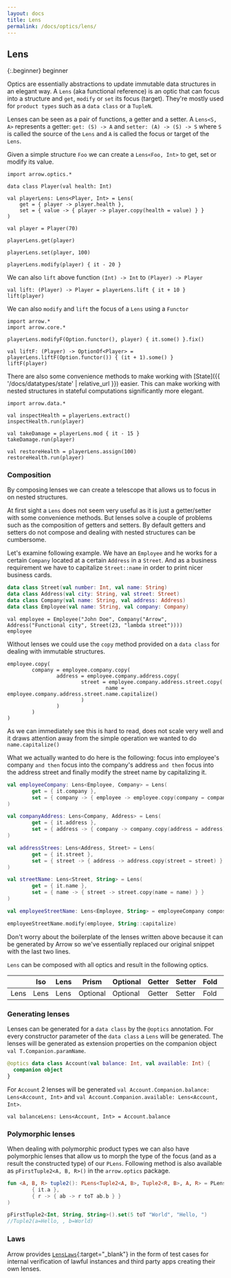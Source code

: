 ```yaml
---
layout: docs
title: Lens
permalink: /docs/optics/lens/
---
```


## Lens

{:.beginner}
beginner

Optics are essentially abstractions to update immutable data structures in an elegant way.
A `Lens` (aka functional reference) is an optic that can focus into a structure and `get`, `modify` or `set` its focus (target). They're mostly used for `product types` such as a `data class` or a `TupleN`.

Lenses can be seen as a pair of functions, a getter and a setter. A `Lens<S, A>` represents a getter: `get: (S) -> A` and `setter: (A) -> (S) -> S` where `S` is called the source of the `Lens` and `A` is called the focus or target of the `Lens`.

Given a simple structure `Foo` we can create a `Lens<Foo, Int>` to get, set or modify its value.

```kotlin:ank
import arrow.optics.*

data class Player(val health: Int)

val playerLens: Lens<Player, Int> = Lens(
    get = { player -> player.health },
    set = { value -> { player -> player.copy(health = value) } }
)

val player = Player(70)
```
```kotlin:ank
playerLens.get(player)
```
```kotlin:ank
playerLens.set(player, 100)
```
```kotlin:ank
playerLens.modify(player) { it - 20 }
```

We can also `lift` above function `(Int) -> Int` to `(Player) -> Player`

```kotlin:ank
val lift: (Player) -> Player = playerLens.lift { it + 10 }
lift(player)
```

We can also `modify` and `lift` the focus of a `Lens` using a `Functor`

```kotlin:ank
import arrow.*
import arrow.core.*

playerLens.modifyF(Option.functor(), player) { it.some() }.fix()
```

```kotlin:ank
val liftF: (Player) -> OptionOf<Player> = playerLens.liftF(Option.functor()) { (it + 1).some() }
liftF(player)
```

There are also some convenience methods to make working with [State]({{ '/docs/datatypes/state' | relative_url }}) easier.
This can make working with nested structures in stateful computations significantly more elegant.

```kotlin:ank
import arrow.data.*

val inspectHealth = playerLens.extract()
inspectHealth.run(player)
```

```kotlin:ank
val takeDamage = playerLens.mod { it - 15 }
takeDamage.run(player)
```

```kotlin:ank
val restoreHealth = playerLens.assign(100)
restoreHealth.run(player)
```

### Composition

By composing lenses we can create a telescope that allows us to focus in on nested structures.

At first sight a `Lens` does not seem very useful as it is just a getter/setter with some convenience methods. But lenses solve a couple of problems such as the composition of getters and setters. By default getters and setters do not compose and dealing with nested structures can be cumbersome.

Let's examine following example. We have an `Employee` and he works for a certain `Company` located at a certain `Address` in a `Street`. And as a business requirement we have to capitalize `Street::name` in order to print nicer business cards.

```kotlin
data class Street(val number: Int, val name: String)
data class Address(val city: String, val street: Street)
data class Company(val name: String, val address: Address)
data class Employee(val name: String, val company: Company)
```
```kotlin:ank
val employee = Employee("John Doe", Company("Arrow", Address("Functional city", Street(23, "lambda street"))))
employee
```

Without lenses we could use the `copy` method provided on a `data class` for dealing with immutable structures.

```kotlin:ank
employee.copy(
        company = employee.company.copy(
                address = employee.company.address.copy(
                        street = employee.company.address.street.copy(
                                name = employee.company.address.street.name.capitalize()
                        )
                )
        )
)
```

As we can immediately see this is hard to read, does not scale very well and it draws attention away from the simple operation we wanted to do `name.capitalize()`

What we actually wanted to do here is the following: focus into employee's company `and then` focus into the company's address `and then` focus into the address street and finally modify the street name by capitalizing it.

```kotlin
val employeeCompany: Lens<Employee, Company> = Lens(
        get = { it.company },
        set = { company -> { employee -> employee.copy(company = company) } }
)

val companyAddress: Lens<Company, Address> = Lens(
        get = { it.address },
        set = { address -> { company -> company.copy(address = address) } }
)

val addressStrees: Lens<Address, Street> = Lens(
        get = { it.street },
        set = { street -> { address -> address.copy(street = street) } }
)

val streetName: Lens<Street, String> = Lens(
        get = { it.name },
        set = { name -> { street -> street.copy(name = name) } }
)

val employeeStreetName: Lens<Employee, String> = employeeCompany compose companyAddress compose addressStrees compose streetName

employeeStreetName.modify(employee, String::capitalize)
```

Don't worry about the boilerplate of the lenses written above because it can be generated by Arrow so we've essentially replaced our original snippet with the last two lines.

`Lens` can be composed with all optics and result in the following optics.

|   | Iso | Lens | Prism |Optional | Getter | Setter | Fold | Traversal |
| --- | --- | --- | --- |--- | --- | --- | --- | --- |
| Lens | Lens | Lens | Optional | Optional | Getter | Setter | Fold | Traversal |

### Generating lenses

Lenses can be generated for a `data class` by the `@optics` annotation. For every constructor parameter of the `data class` a `Lens` will be generated.
The lenses will be generated as extension properties on the companion object `val T.Companion.paramName`.

```kotlin
@optics data class Account(val balance: Int, val available: Int) {
  companion object
}
```

For `Account` 2 lenses will be generated `val Account.Companion.balance: Lens<Account, Int>` and `val Account.Companion.available: Lens<Account, Int>`.

```kotlin:ank:silent
val balanceLens: Lens<Account, Int> = Account.balance
```

### Polymorphic lenses <a id="Plens"></a>
When dealing with polymorphic product types we can also have polymorphic lenses that allow us to morph the type of the focus (and as a result the constructed type) of our `PLens`. Following method is also available as `pFirstTuple2<A, B, R>()` in the `arrow.optics` package.

```kotlin
fun <A, B, R> tuple2(): PLens<Tuple2<A, B>, Tuple2<R, B>, A, R> = PLens(
        { it.a },
        { r -> { ab -> r toT ab.b } }
)

pFirstTuple2<Int, String, String>().set(5 toT "World", "Hello, ")
//Tuple2(a=Hello, , b=World)
```

### Laws

Arrow provides [`LensLaws`][lenses_laws_source]{:target="_blank"} in the form of test cases for internal verification of lawful instances and third party apps creating their own lenses.

[lenses_laws_source]: https://github.com/arrow-kt/arrow/blob/master/modules/core/arrow-test/src/main/kotlin/arrow/test/laws/LensLaws.kt
